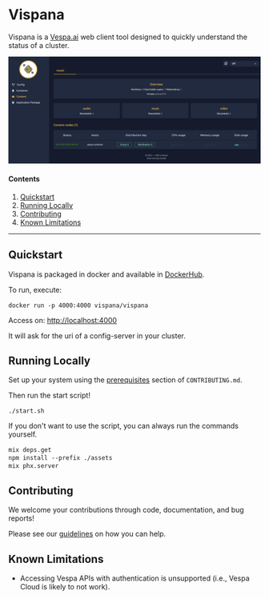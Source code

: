 # Vispana

Vispana is a [Vespa.ai](https://vespa.ai/) web client tool designed to quickly understand the status of a cluster.

![Vispana](/assets/static/img/vispana-ss.png)

#### Contents

1. [Quickstart](#quickstart)
2. [Running Locally](#running-locally)
3. [Contributing](#contributing)
4. [Known Limitations](#known-limitations)

---

## Quickstart

Vispana is packaged in docker and available in [DockerHub](https://hub.docker.com/r/vispana/vispana).

To run, execute:
```shell
docker run -p 4000:4000 vispana/vispana
```

Access on: [http://localhost:4000](http://localhost:4000)

It will ask for the uri of a config-server in your cluster.

## Running Locally

Set up your system using the [prerequisites](https://github.com/vispana/vispana/blob/main/CONTRIBUTING.md#prerequisites) section of `CONTRIBUTING.md`.

Then run the start script!

```shell
./start.sh
```

If you don't want to use the script, you can always run the commands yourself.

```shell
mix deps.get
npm install --prefix ./assets
mix phx.server
```

## Contributing

We welcome your contributions through code, documentation, and bug reports!

Please see our [guidelines](./CONTRIBUTING.md) on how you can help.

## Known Limitations

- Accessing Vespa APIs with authentication is unsupported (i.e., Vespa Cloud is likely to not work).